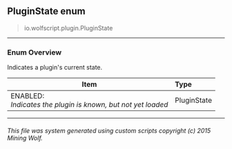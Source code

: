 ## PluginState __enum__

>io.wolfscript.plugin.PluginState

---

### Enum Overview

Indicates a plugin's current state.

Item | Type   
--- | :--- 
ENABLED: <br> _Indicates the plugin is known, but not yet loaded_ | PluginState



---



###### This file was system generated using custom scripts copyright (c) 2015 Mining Wolf.
	


